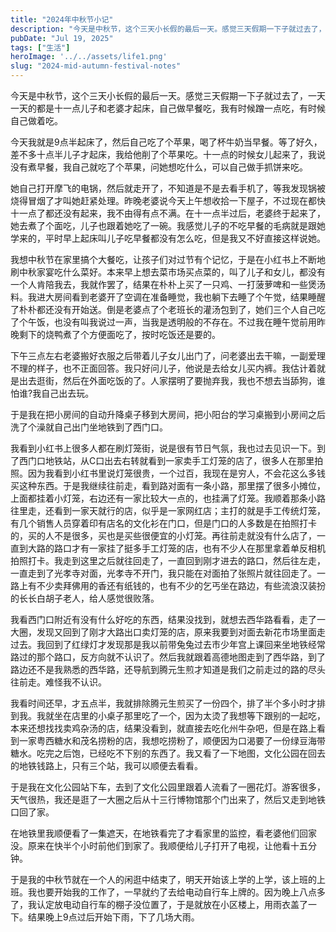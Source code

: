 ```yaml
---
title: "2024年中秋节小记"
description: "今天是中秋节，这个三天小长假的最后一天。感觉三天假期一下子就过去了，一天一天的都是十一点儿子和老婆才起床，自己 [&hellip;]"
pubDate: "Jul 19, 2025"
tags: ["生活"]
heroImage: '../../assets/life1.png'
slug: "2024-mid-autumn-festival-notes"
---
```


今天是中秋节，这个三天小长假的最后一天。感觉三天假期一下子就过去了，一天一天的都是十一点儿子和老婆才起床，自己做早餐吃，我有时候蹭一点吃，有时候自己做着吃。

今天我就是9点半起床了，然后自己吃了个苹果，喝了杯牛奶当早餐。等了好久，差不多十点半儿子才起床，我给他削了个苹果吃。十一点的时候女儿起来了，我说没有煮早餐，我自己就吃了个苹果，问她想吃什么，可以自己做手抓饼来吃。

她自己打开摩飞的电锅，然后就走开了，不知道是不是去看手机了，等我发现锅被烧得冒烟了才叫她赶紧处理。昨晚老婆说今天上午想收拾一下屋子，不过现在都快十一点了都还没有起来，我不由得有点不满。在十一点半过后，老婆终于起来了，她去煮了个面吃，儿子也跟着她吃了一碗。我感觉儿子的不吃早餐的毛病就是跟她学来的，平时早上起床叫儿子吃早餐都没有怎么吃，但是我又不好直接这样说她。

我想中秋节在家里搞个大餐吃，让孩子们对过节有个记忆，于是在小红书上不断地刷中秋家宴吃什么菜好。本来早上想去菜市场买点菜的，叫了儿子和女儿，都没有一个人肯陪我去，我就作罢了，结果在朴朴上买了一只鸡、一打菠萝啤和一些煲汤料。我进大房间看到老婆开了空调在准备睡觉，我也躺下去睡了个午觉，结果睡醒了朴朴都还没有开始送。倒是老婆点了个老班长的灌汤包到了，她们三个人自己吃了个午饭，也没有叫我说过一声，当我是透明般的不存在。不过我在睡午觉前用昨晚剩下的烧鸭煮了个方便面吃了，按时吃饭还是要的。

下午三点左右老婆搬好衣服之后带着儿子女儿出门了，问老婆出去干嘛，一副爱理不理的样子，也不正面回答。我只好问儿子，他说是去给女儿买内裤。我估计着就是出去逛街，然后在外面吃饭的了。人家摆明了要抛弃我，我也不想去当舔狗，谁怕谁?我自己出去玩。

于是我在把小房间的自动升降桌子移到大房间，把小阳台的学习桌搬到小房间之后洗了个澡就自己出门坐地铁到了西门口。

我看到小红书上很多人都在刷灯笼街，说是很有节日气氛，我也过去见识一下。到了西门口地铁站，从C口出去右转就看到一家卖手工灯笼的店了，很多人在那里拍照。因为我看到小红书里说灯笼很贵，一个过百，我现在是穷人，不会花这么多钱买这种东西。于是我继续往前走，看到路对面有一条小路，那里摆了很多小摊位，上面都挂着小灯笼，右边还有一家比较大一点的，也挂满了灯笼。我顺着那条小路往里走，还看到一家天就行的店，似乎是一家网红店；主打的就是手工传统灯笼，有几个销售人员穿着印有店名的文化衫在门口，但是门口的人多数是在拍照打卡的，买的人不是很多，买也是买些很便宜的小灯笼。再往前走就没有什么店了，一直到大路的路口才有一家挂了挺多手工灯笼的店，也有不少人在那里拿着单反相机拍照打卡。我走到这里之后就往回走了，一直回到刚才进去的路口，然后往左走，一直走到了光孝寺对面，光孝寺不开门，我只能在对面拍了张照片就往回走了。一路上有不少卖拜佛用的香还有纸钱的，也有不少的乞丐坐在路边，有些流浪汉装扮的长长白胡子老人，给人感觉很败落。

我看西门口附近有没有什么好吃的东西，结果没找到，就想去西华路看看，走了一大圈，发现又回到了刚才大路出口卖灯笼的店，原来我要到对面去新花市场里面走过去。我回到了红绿灯才发现那是我以前带兔兔过去市少年宫上课回来坐地铁经常路过的那个路口，反方向就不认识了。然后我就跟着高德地图走到了西华路，到了路边还不是我熟悉的西华路，还导航到腾元生煎才知道是我们之前走过的路的尽头往前走。难怪我不认识。

我看时间还早，才五点半，我就排除腾元生煎买了一份四个，排了半个多小时才排到我。我就坐在店里的小桌子那里吃了一个，因为太烫了我想等下跟别的一起吃，本来还想找找卖鸡杂汤的店，结果没看到，就直接去吃化州牛杂吧，但是在路上看到一家粤西糖水和茂名捞粉的店，我想吃捞粉了，顺便因为口渴要了一份绿豆海带糖水。吃完之后饱，已经吃不下别的东西了。我又看了一下地图，文化公园在回去的地铁钱路上，只有三个站，我可以顺便去看看。

于是我在文化公园站下车，去到了文化公园里跟着人流看了一圈花灯。游客很多，天气很热，我还是逛了一大圈之后从十三行博物馆那个门出来了，然后又走到地铁口回了家。

在地铁里我顺便看了一集遮天，在地铁看完了才看家里的监控，看老婆他们回家没。原来在快半个小时前他们到家了。我顺便给儿子打开了电视，让他看十五分钟。

于是我的中秋节就在一个人的闲逛中结束了，明天开始该上学的上学，该上班的上班。我也要开始我的工作了，一早就约了去给电动自行车上牌的。因为晚上八点多了，我认定放电动自行车的棚子没位置了，于是就放在小区楼上，用雨衣盖了一下。结果晚上9点过后开始下雨，下了几场大雨。